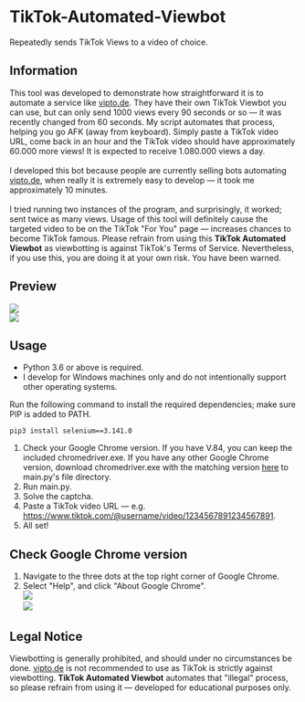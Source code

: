 # TikTok-Automated-Viewbot
Repeatedly sends TikTok Views to a video of choice.

## Information
This tool was developed to demonstrate how straightforward it is to automate a service like [vipto.de](https://vipto.de/). They have their own TikTok Viewbot you can use, but can only send 1000 views every 90 seconds or so — it was recently changed from 60 seconds. My script automates that process, helping you go AFK (away from keyboard). Simply paste a TikTok video URL, come back in an hour and the TikTok video should have approximately 60.000 more views! It is expected to receive 1.080.000 views a day.<br><br>
I developed this bot because people are currently selling bots automating [vipto.de](https://vipto.de/), when really it is extremely easy to develop — it took me approximately 10 minutes.<br><br>
I tried running two instances of the program, and surprisingly, it worked; sent twice as many views. Usage of this tool will definitely cause the targeted video to be on the TikTok "For You" page — increases chances to become TikTok famous. Please refrain from using this **TikTok Automated Viewbot** as viewbotting is against TikTok's Terms of Service. Nevertheless, if you use this, you are doing it at your own risk. You have been warned.

## Preview
![](https://i.imgur.com/BQdDgDs.png)<br>
![](https://i.imgur.com/uNN4beu.png)

## Usage
- Python 3.6 or above is required.
- I develop for Windows machines only and do not intentionally support other operating systems.

Run the following command to install the required dependencies; make sure PIP is added to PATH.
```
pip3 install selenium==3.141.0
```
1. Check your Google Chrome version. If you have V.84, you can keep the included chromedriver.exe. If you have any other Google Chrome version, download chromedriver.exe with the matching version [here](https://chromedriver.chromium.org/downloads) to main.py's file directory.
2. Run main.py.
3. Solve the captcha.
4. Paste a TikTok video URL — e.g. https://www.tiktok.com/@username/video/1234567891234567891.
5. All set!

## Check Google Chrome version
1. Navigate to the three dots at the top right corner of Google Chrome.
2. Select "Help", and click "About Google Chrome".<br>
![](https://i.imgur.com/PiL1MEy.png)<br>
![](https://i.imgur.com/aluXidt.png)

## Legal Notice
Viewbotting is generally prohibited, and should under no circumstances be done. [vipto.de](https://vipto.de/) is not recommended to use as TikTok is strictly against viewbotting. **TikTok Automated Viewbot** automates that "illegal" process, so please refrain from using it — developed for educational purposes only.

